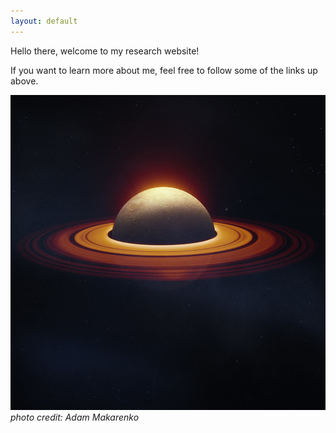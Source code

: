 ```yaml
---
layout: default
---
```


Hello there, welcome to my research website!

If you want to learn more about me, feel free to follow some of the links up above.

![image](./Images/EXP197A.jpg)
*photo credit: Adam Makarenko*


<br>
